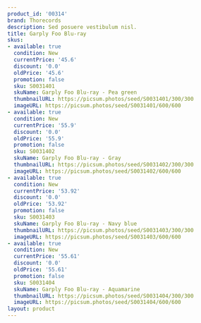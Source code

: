 ```yaml
---
product_id: '00314'
brand: Thorecords
description: Sed posuere vestibulum nisl.
title: Garply Foo Blu-ray
skus:
- available: true
  condition: New
  currentPrice: '45.6'
  discount: '0.0'
  oldPrice: '45.6'
  promotion: false
  sku: S0031401
  skuName: Garply Foo Blu-ray - Pea green
  thumbnailURL: https://picsum.photos/seed/S0031401/300/300
  imageURL: https://picsum.photos/seed/S0031401/600/600
- available: true
  condition: New
  currentPrice: '55.9'
  discount: '0.0'
  oldPrice: '55.9'
  promotion: false
  sku: S0031402
  skuName: Garply Foo Blu-ray - Gray
  thumbnailURL: https://picsum.photos/seed/S0031402/300/300
  imageURL: https://picsum.photos/seed/S0031402/600/600
- available: true
  condition: New
  currentPrice: '53.92'
  discount: '0.0'
  oldPrice: '53.92'
  promotion: false
  sku: S0031403
  skuName: Garply Foo Blu-ray - Navy blue
  thumbnailURL: https://picsum.photos/seed/S0031403/300/300
  imageURL: https://picsum.photos/seed/S0031403/600/600
- available: true
  condition: New
  currentPrice: '55.61'
  discount: '0.0'
  oldPrice: '55.61'
  promotion: false
  sku: S0031404
  skuName: Garply Foo Blu-ray - Aquamarine
  thumbnailURL: https://picsum.photos/seed/S0031404/300/300
  imageURL: https://picsum.photos/seed/S0031404/600/600
layout: product
---
```


